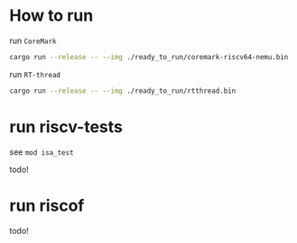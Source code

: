 # How to run

run `CoreMark`
```bash
cargo run --release -- --img ./ready_to_run/coremark-riscv64-nemu.bin
```
run `RT-thread`
```bash
cargo run --release -- --img ./ready_to_run/rtthread.bin
```
# run riscv-tests

see `mod isa_test`

todo!
# run riscof 

todo!
